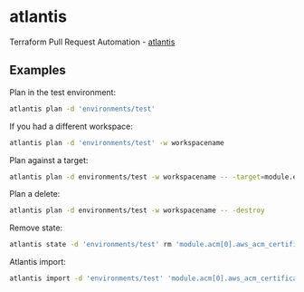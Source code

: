 # atlantis

Terraform Pull Request Automation - [atlantis](https://www.runatlantis.io/)

## Examples

Plan in the test environment:

```bash
atlantis plan -d 'environments/test'
```

If you had a different workspace:

```bash
atlantis plan -d 'environments/test' -w workspacename
```

Plan against a target:

```bash
atlantis plan -d environments/test -w workspacename -- -target=module.environment.module.vpc
```

Plan a delete:

```bash
atlantis plan -d environments/test -w workspacename -- -destroy
```

Remove state:

```bash
atlantis state -d 'environments/test' rm 'module.acm[0].aws_acm_certificate.this[0]'
```

Atlantis import:

```bash
atlantis import -d 'environments/test' 'module.acm[0].aws_acm_certificate.this[0]' arn:aws:acm:us-east-2:000000000000:certificate/00000000-0000-0000-0000-000000000000
```
